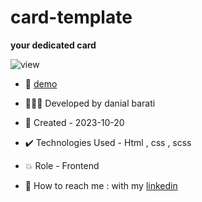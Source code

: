 # card-template

**your dedicated card**

![view](https://github.com/danial-barati/showcase-app/assets/104683176/bb3c6778-14e7-4bfa-a8b1-b22499361156)

- 🔗 [demo](https://danial-barati.github.io/showcase-app/)

- 👩🏻‍💻 Developed by danial barati

- 📆 Created - 2023-10-20

- ✔️ Technologies Used - Html , css , scss

- 💥 Role - Frontend

- 📲 How to reach me : with my [linkedin](https://www.linkedin.com/in/danial-barati-0a9804291/)
